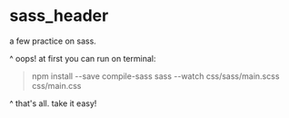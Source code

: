 # sass_header
a few practice on sass. 


^ oops! at first you can run on terminal:

> npm install --save compile-sass
> sass --watch css/sass/main.scss css/main.css 

^ that's all. take it easy!       
